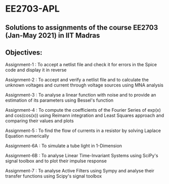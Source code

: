 # EE2703-APL
## Solutions to assignments of the course EE2703 (Jan-May 2021) in IIT Madras

## Objectives:

Assignment-1 : To accept a netlist file and check it for errors in the Spice code and display it in reverse

Assignment-2 : To accept and verify a netlist file and to calculate the unknown voltages and current through voltage sources using MNA analysis

Assignment-3 : To analyse a linear function with noise and to provide an estimation of its parameters using Bessel's function

Assignment-4 : To compute the coefficients of the Fourier Series of exp(x) and cos(cos(x)) using Reimann integration and Least Squares approach and comparing their values and plots

Assignment-5 : To find the flow of currents in a resistor by solving Laplace Equation numerically

Assignment-6A : To simulate a tube light in 1-Dimension

Assignment-6B : To analyse Linear Time-Invariant Systems using SciPy's signal toolbox and to plot their impulse response

Assignment-7 : To analyse Active Filters using Sympy and analyse their transfer functions using Scipy's signal toolbox
